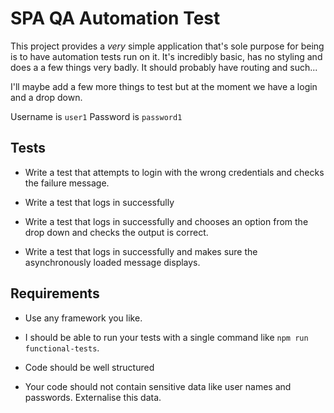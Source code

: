 # SPA QA Automation Test

This project provides a *very* simple application that's sole purpose for being is to
have automation tests run on it. It's incredibly basic, has no styling and does a a
few things very badly. It should probably have routing and such...

I'll maybe add a few more things to test but at the moment we have a login and a drop down.

Username is `user1`
Password is `password1`

## Tests

* Write a test that attempts to login with the wrong credentials and checks the failure 
message.

* Write a test that logs in successfully 

* Write a test that logs in successfully and chooses an option from the drop down and
checks the output is correct.

* Write a test that logs in successfully and makes sure the asynchronously loaded message
displays.

## Requirements

* Use any framework you like.

* I should be able to run your tests with a single command like `npm run functional-tests`.

* Code should be well structured

* Your code should not contain sensitive data like user names and passwords. Externalise
this data.
